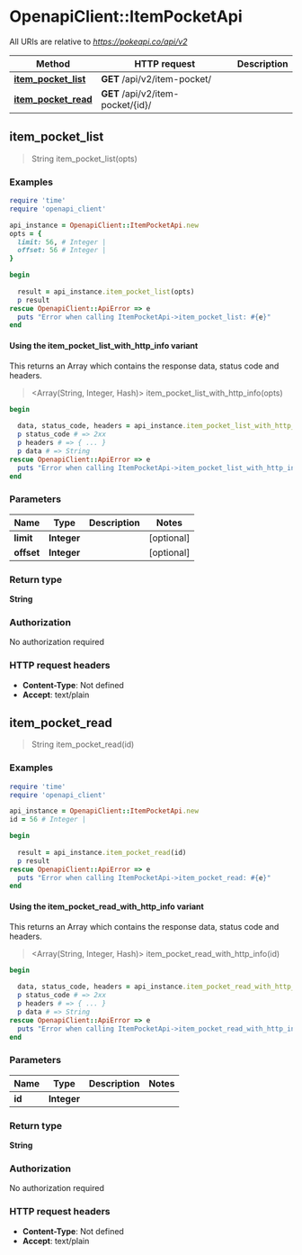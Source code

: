 # OpenapiClient::ItemPocketApi

All URIs are relative to *https://pokeapi.co/api/v2*

| Method | HTTP request | Description |
| ------ | ------------ | ----------- |
| [**item_pocket_list**](ItemPocketApi.md#item_pocket_list) | **GET** /api/v2/item-pocket/ |  |
| [**item_pocket_read**](ItemPocketApi.md#item_pocket_read) | **GET** /api/v2/item-pocket/{id}/ |  |


## item_pocket_list

> String item_pocket_list(opts)



### Examples

```ruby
require 'time'
require 'openapi_client'

api_instance = OpenapiClient::ItemPocketApi.new
opts = {
  limit: 56, # Integer | 
  offset: 56 # Integer | 
}

begin
  
  result = api_instance.item_pocket_list(opts)
  p result
rescue OpenapiClient::ApiError => e
  puts "Error when calling ItemPocketApi->item_pocket_list: #{e}"
end
```

#### Using the item_pocket_list_with_http_info variant

This returns an Array which contains the response data, status code and headers.

> <Array(String, Integer, Hash)> item_pocket_list_with_http_info(opts)

```ruby
begin
  
  data, status_code, headers = api_instance.item_pocket_list_with_http_info(opts)
  p status_code # => 2xx
  p headers # => { ... }
  p data # => String
rescue OpenapiClient::ApiError => e
  puts "Error when calling ItemPocketApi->item_pocket_list_with_http_info: #{e}"
end
```

### Parameters

| Name | Type | Description | Notes |
| ---- | ---- | ----------- | ----- |
| **limit** | **Integer** |  | [optional] |
| **offset** | **Integer** |  | [optional] |

### Return type

**String**

### Authorization

No authorization required

### HTTP request headers

- **Content-Type**: Not defined
- **Accept**: text/plain


## item_pocket_read

> String item_pocket_read(id)



### Examples

```ruby
require 'time'
require 'openapi_client'

api_instance = OpenapiClient::ItemPocketApi.new
id = 56 # Integer | 

begin
  
  result = api_instance.item_pocket_read(id)
  p result
rescue OpenapiClient::ApiError => e
  puts "Error when calling ItemPocketApi->item_pocket_read: #{e}"
end
```

#### Using the item_pocket_read_with_http_info variant

This returns an Array which contains the response data, status code and headers.

> <Array(String, Integer, Hash)> item_pocket_read_with_http_info(id)

```ruby
begin
  
  data, status_code, headers = api_instance.item_pocket_read_with_http_info(id)
  p status_code # => 2xx
  p headers # => { ... }
  p data # => String
rescue OpenapiClient::ApiError => e
  puts "Error when calling ItemPocketApi->item_pocket_read_with_http_info: #{e}"
end
```

### Parameters

| Name | Type | Description | Notes |
| ---- | ---- | ----------- | ----- |
| **id** | **Integer** |  |  |

### Return type

**String**

### Authorization

No authorization required

### HTTP request headers

- **Content-Type**: Not defined
- **Accept**: text/plain

